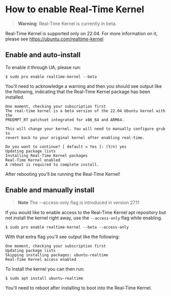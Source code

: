 # How to enable Real-Time Kernel

> **Warning**:
> Real-Time Kernel is currently in beta.

Real-Time Kernel is supported only on 22.04. For more information on it,
please see https://ubuntu.com/realtime-kernel

## Enable and auto-install

To enable it through UA, please run:

```console
$ sudo pro enable realtime-kernel --beta
```

You'll need to acknowledge a warning and then you should see output like the following, indicating that the Real-Time Kernel package has been installed.

```
One moment, checking your subscription first
The real-time kernel is a beta version of the 22.04 Ubuntu kernel with the
PREEMPT_RT patchset integrated for x86_64 and ARM64.

This will change your kernel. You will need to manually configure grub to
revert back to your original kernel after enabling real-time.

Do you want to continue? [ default = Yes ]: (Y/n) yes
Updating package lists
Installing Real-Time Kernel packages
Real-Time Kernel enabled
A reboot is required to complete install.
```

After rebooting you'll be running the Real-Time Kernel!

## Enable and manually install

> **Note**
> The --access-only flag is introduced in version 27.11

If you would like to enable access to the Real-Time Kernel apt repository but not install the kernel right away, use the `--access-only` flag while enabling.

```console
$ sudo pro enable realtime-kernel --beta --access-only
```

With that extra flag you'll see output like the following:

```
One moment, checking your subscription first
Updating package lists
Skipping installing packages: ubuntu-realtime
Real-Time Kernel access enabled
```

To install the kernel you can then run:

```console
$ sudo apt install ubuntu-realtime
```

You'll need to reboot after installing to boot into the Real-Time Kernel.
